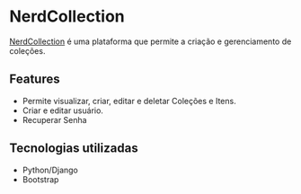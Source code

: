 <h1>NerdCollection</h1>

<a href="https://mycollectionapp.herokuapp.com/">NerdCollection</a> é uma plataforma que permite a criação e gerenciamento de coleções.

<h2>Features</h2>

* Permite visualizar, criar, editar e deletar Coleções e Itens.
* Criar e editar usuário.
* Recuperar Senha


<h2>Tecnologias utilizadas</h2>

* Python/Django
* Bootstrap

